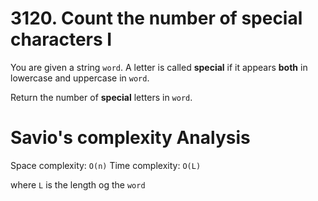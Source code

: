 # 3120. Count the number of special characters I

You are given a string `word`. A letter is called **special** if it appears **both** in lowercase and uppercase in `word`.

Return the number of **special** letters in `word`.

# Savio's complexity Analysis

Space complexity: `O(n)`
Time complexity: `O(L)`

where `L` is the length og the `word`
